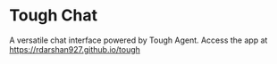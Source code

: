# Tough Chat

A versatile chat interface powered by Tough Agent. Access the app at https://rdarshan927.github.io/tough
